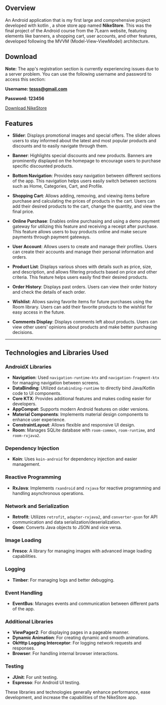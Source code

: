 

## Overview

An Android application that is my first large and comprehensive project developed with kotlin , a shoe store app named **NikeStore**. This was the final project of the Android course from the 7Learn website, featuring elements like banners, a shopping cart, user accounts, and other features, developed following the MVVM (Model-View-ViewModel) architecture.

## Download

**Note:** The app's registration section is currently experiencing issues due to a server problem. You can use the following username and password to access this section:


**Username: tesss@gmail.com**


**Password: 123456**


[Download NikeStore](https://biaupload.com/do.php?filename=org-b923a669363b1.apk)



## Features

- **Slider**: Displays promotional images and special offers. The slider allows users to stay informed about the latest and most popular products and discounts and to easily navigate through them.
 
- **Banner**: Highlights special discounts and new products. Banners are prominently displayed on the homepage to encourage users to purchase specific discounted products.
 
- **Bottom Navigation**: Provides easy navigation between different sections of the app. This navigation helps users easily switch between sections such as Home, Categories, Cart, and Profile.
 
- **Shopping Cart**: Allows adding, removing, and viewing items before purchase and calculating the prices of products in the cart. Users can add their desired products to the cart, change the quantity, and view the final price.
 
- **Online Purchase**: Enables online purchasing and using a demo payment gateway for utilizing this feature and receiving a receipt after purchase. This feature allows users to buy products online and make secure payments through payment gateways.
 
- **User Account**: Allows users to create and manage their profiles. Users can create their accounts and manage their personal information and orders.
 
- **Product List**: Displays various shoes with details such as price, size, and description, and allows filtering products based on price and other criteria. This feature helps users easily find their desired products.
 
- **Order History**: Displays past orders. Users can view their order history and check the details of each order.
 
- **Wishlist**: Allows saving favorite items for future purchases using the Room library. Users can add their favorite products to the wishlist for easy access in the future.
 
- **Comments Display**: Displays comments left about products. Users can view other users' opinions about products and make better purchasing decisions.

---

## Technologies and Libraries Used

### AndroidX Libraries

- **Navigation**: Used `navigation-runtime-ktx` and `navigation-fragment-ktx` for managing navigation between screens.
- **DataBinding**: Utilized `databinding-runtime` to directly bind Java/Kotlin code to UI components.
- **Core KTX**: Provides additional features and makes coding easier for developers.
- **AppCompat**: Supports modern Android features on older versions.
- **Material Components**: Implements material design components to enhance user experience.
- **ConstraintLayout**: Allows flexible and responsive UI design.
- **Room**: Manages SQLite database with `room-common`, `room-runtime`, and `room-rxjava2`.

### Dependency Injection

- **Koin**: Uses `koin-android` for dependency injection and easier management.

### Reactive Programming

- **RxJava**: Implements `rxandroid` and `rxjava` for reactive programming and handling asynchronous operations.

### Network and Serialization

- **Retrofit**: Utilizes `retrofit`, `adapter-rxjava2`, and `converter-gson` for API communication and data serialization/deserialization.
- **Gson**: Converts Java objects to JSON and vice versa.

### Image Loading

- **Fresco**: A library for managing images with advanced image loading capabilities.

### Logging

- **Timber**: For managing logs and better debugging.

### Event Handling

- **EventBus**: Manages events and communication between different parts of the app.

### Additional Libraries

- **ViewPager2**: For displaying pages in a pageable manner.
- **Dynamic Animation**: For creating dynamic and smooth animations.
- **OkHttp Logging Interceptor**: For logging network requests and responses.
- **Browser**: For handling internal browser interactions.

### Testing

- **JUnit**: For unit testing.
- **Espresso**: For Android UI testing.


These libraries and technologies generally enhance performance, ease development, and increase the capabilities of the NikeStore app.

